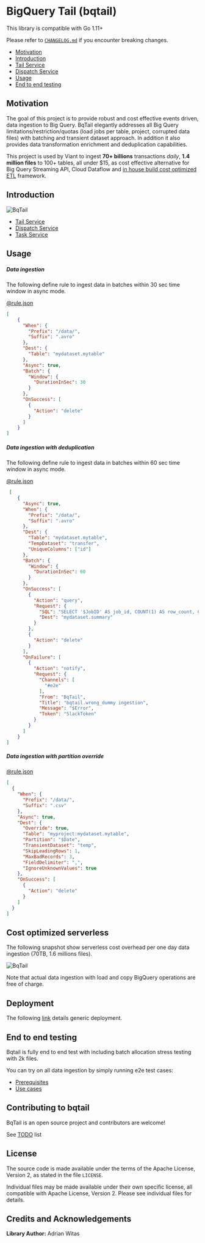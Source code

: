 # BigQuery Tail (bqtail)

This library is compatible with Go 1.11+

Please refer to [`CHANGELOG.md`](CHANGELOG.md) if you encounter breaking changes.

- [Motivation](#motivation)
- [Introduction](#introduction)
- [Tail Service](tail/README.md)
- [Dispatch Service](dispatch/README.md)
- [Usage](#usage)
- [End to end testing](#end-to-end-testing)



## Motivation

The goal of this project is to provide robust and cost effective events driven, data ingestion to Big Query.
BqTail elegantly addresses all Big Query limitations/restriction/quotas (load jobs per table, project, corrupted data files) with batching and transient dataset approach.
In addition it also provides data transformation enrichment and deduplication capabilities.

This project is used by Viant to ingest **70+ billions** transactions _daily_, **1.4 million files** to 100+ tables, all under $15, as cost effective alternative
for Big Query Streaming API, Cloud Dataflow and [in house build cost optimized ETL](https://github.com/viant/etly) framework. 


## Introduction

![BqTail](images/bqtail.png)


- [Tail Service](tail/README.md)
- [Dispatch Service](dispatch/README.md)
- [Task Service](service/README.md)


## Usage

##### **Data ingestion**

The following define rule to ingest data in batches within 30 sec time window in async mode.

[@rule.json](usage/batch/rule.json)
```json
[
    {
      "When": {
        "Prefix": "/data/",
        "Suffix": ".avro"
      },
      "Dest": {
        "Table": "mydataset.mytable"
      },
      "Async": true,
      "Batch": {
        "Window": {
          "DurationInSec": 30
        }
      },
      "OnSuccess": [
        {
          "Action": "delete"
        }
      ]
    }
]
```


##### **Data ingestion with deduplication**

The following define rule to ingest data in batches within 60 sec time window in async mode.

[@rule.json](usage/dedupe/rule.json)
```json
 [
    {
      "Async": true,
      "When": {
        "Prefix": "/data/",
        "Suffix": ".avro"
      },
      "Dest": {
        "Table": "mydataset.mytable",
        "TempDataset": "transfer",
        "UniqueColumns": ["id"]
      },
      "Batch": {
        "Window": {
          "DurationInSec": 60
        }
      },
      "OnSuccess": [
        {
          "Action": "query",
          "Request": {
            "SQL": "SELECT '$JobID' AS job_id, COUNT(1) AS row_count, CURRENT_TIMESTAMP() AS completed FROM $DestTable",
            "Dest": "mydataset.summary"
          }
        },
        {
          "Action": "delete"
        }
      ],
      "OnFailure": [
        {
          "Action": "notify",
          "Request": {
            "Channels": [
              "#e2e"
            ],
            "From": "BqTail",
            "Title": "bqtail.wrong_dummy ingestion",
            "Message": "$Error",
            "Token": "SlackToken"
          }
        }
      ]
    }
]
```

##### **Data ingestion with partition override**

[@rule.json](usage/override/rule.json)
```json
[
  {
    "When": {
      "Prefix": "/data/",
      "Suffix": ".csv"
    },
    "Async": true,
    "Dest": {
      "Override": true,
      "Table": "myproject:mydataset.mytable",
      "Partition": "$Date",
      "TransientDataset": "temp",
      "SkipLeadingRows": 1,
      "MaxBadRecords": 3,
      "FieldDelimiter": ",",
      "IgnoreUnknownValues": true
    },
    "OnSuccess": [
      {
        "Action": "delete"
      }
    ]
  }
]
```


## Cost optimized serverless

The following snapshot show serverless cost overhead per one day data ingestion (70TB, 1.6 millions files).

![BqTail](images/serverless_cost.png)

Note that actual data ingestion with load and copy BigQuery operations are free of charge.


## Deployment

The following [link](deployment/README.md) details generic deployment.


## End to end testing

Bqtail is fully end to end test with including batch allocation stress testing with 2k files.

You can try on all data ingestion by simply running e2e test cases:

- [Prerequisites](e2e/README.md#prerequisites)
- [Use cases](e2e/README.md#use-cases)


## Contributing to bqtail

BqTail is an open source project and contributors are welcome!

See [TODO](TODO.md) list

## License

The source code is made available under the terms of the Apache License, Version 2, as stated in the file `LICENSE`.

Individual files may be made available under their own specific license,
all compatible with Apache License, Version 2. Please see individual files for details.

<a name="Credits-and-Acknowledgements"></a>

## Credits and Acknowledgements

**Library Author:** Adrian Witas

